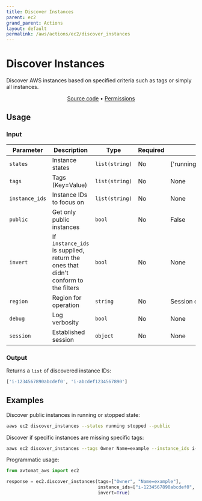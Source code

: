 ```yaml
---
title: Discover Instances
parent: ec2
grand_parent: Actions
layout: default
permalink: /aws/actions/ec2/discover_instances
---
```


# Discover Instances

Discover AWS instances based on specified criteria such as tags or simply all instances.

<p align="center">
   <a href="https://github.com/avtomat-hub/avtomat-aws/tree/main/avtomat_aws/ec2/discover_instances.py">Source code</a> •
   <a href="/aws/permissions/ec2/discover_instances">Permissions</a>
</p>

## Usage

### Input

| Parameter      | Description                                                                       | Type           | Required | Default value                              |
|----------------|-----------------------------------------------------------------------------------|----------------|----------|--------------------------------------------|
| `states`       | Instance states                                                                   | `list(string)` | No       | ['running','stopped','pending','stopping'] |
| `tags`         | Tags (Key=Value)                                                                  | `list(string)` | No       | None                                       |
| `instance_ids` | Instance IDs to focus on                                                          | `list(string)` | No       | None                                       |
| `public`       | Get only public instances                                                         | `bool`         | No       | False                                      |
| `invert`       | If `instance_ids` is supplied, return the ones that didn't conform to the filters | `bool`         | No       | None                                       |
| `region`       | Region for operation                                                              | `string`       | No       | Session default                            |
| `debug`        | Log verbosity                                                                     | `bool`         | No       | None                                       |
| `session`      | Established session                                                               | `object`       | No       | None                                       |

### Output

Returns a `list` of discovered instance IDs:

```python
['i-1234567890abcdef0', 'i-abcdef1234567890']
```

## Examples

Discover public instances in running or stopped state:

```bash
aaws ec2 discover_instances --states running stopped --public
```

Discover if specific instances are missing specific tags:

```bash
aaws ec2 discover_instances --tags Owner Name=example --instance_ids i-1234567890abcdef0 i-abcdef1234567890 --invert
```

Programmatic usage:

```python
from avtomat_aws import ec2

response = ec2.discover_instances(tags=["Owner", "Name=example"],
                                  instance_ids=["i-1234567890abcdef0", "i-abcdef1234567890"],
                                  invert=True)
```